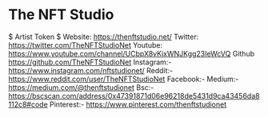 # The NFT Studio #
$ Artist Token $
Website:
https://thenftstudio.net/
Twitter:
https://twitter.com/TheNFTStudioNet
Youtube:
https://www.youtube.com/channel/UCbpX8vKjxWNJKgg23IeWcVQ
Github
https://github.com/TheNFTStudioNet
Instagram:-
https://www.instagram.com/nftstudionet/
Reddit:- 
https://www.reddit.com/user/TheNFTStudioNet
Facebook:-
Medium:-
https://medium.com/@thenftstudionet
Bsc:-
https://bscscan.com/address/0x47391871d06e96218de5431d9ca43456da8112c8#code
Pinterest:-
https://www.pinterest.com/thenftstudionet
